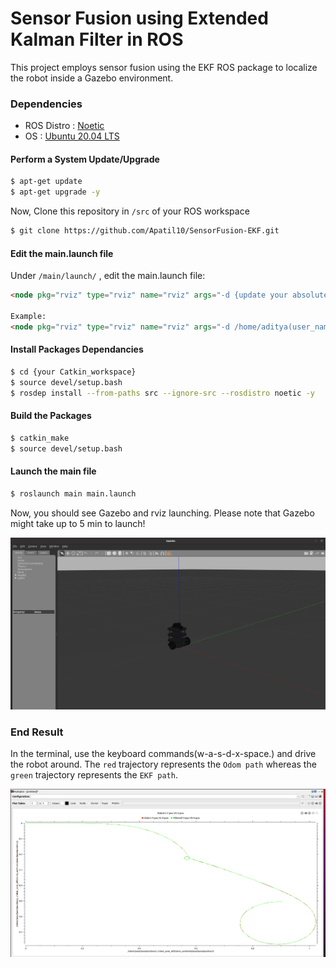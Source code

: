 # Sensor Fusion using Extended Kalman Filter in ROS
This project employs sensor fusion using the EKF ROS package to localize the robot inside a Gazebo environment.

### Dependencies
- ROS Distro : [Noetic](http://wiki.ros.org/noetic)
- OS : [Ubuntu 20.04 LTS](https://releases.ubuntu.com/20.04/)
 

####  Perform a System Update/Upgrade
```sh
$ apt-get update
$ apt-get upgrade -y
```

Now, Clone this repository in `/src` of your ROS workspace
```sh
$ git clone https://github.com/Apatil10/SensorFusion-EKF.git
```

#### Edit the main.launch file
Under `/main/launch/` , edit the main.launch file:
```html
<node pkg="rviz" type="rviz" name="rviz" args="-d {update your absolute path for the EKF.rviz config file}"/>

Example: 
<node pkg="rviz" type="rviz" name="rviz" args="-d /home/aditya(user_name))/EKF_project(worksapce)/src/EKF.rviz"/>
```

#### Install Packages Dependancies
```sh
$ cd {your Catkin_workspace}
$ source devel/setup.bash
$ rosdep install --from-paths src --ignore-src --rosdistro noetic -y
```

#### Build the Packages
```sh
$ catkin_make
$ source devel/setup.bash
```

#### Launch the main file
```sh
$ roslaunch main main.launch
```
Now, you should see Gazebo and rviz launching. Please note that Gazebo might take up to 5 min to launch! 
<p align="center">
<img src="images/turtlebor3_gazebo.png">
</p>


### End Result
In the terminal, use the keyboard commands(w-a-s-d-x-space.) and drive the robot around. The `red` trajectory represents the `Odom path` whereas the `green` trajectory represents the `EKF path`.


<p align="center">
<img src="images/out1.png">
</p>